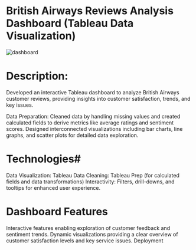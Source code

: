 # British Airways Reviews Analysis Dashboard (Tableau Data Visualization) #
![dashboard](https://github.com/user-attachments/assets/1a1ee448-65bc-45f7-bee4-8075a4934eb6)

# Description: #
Developed an interactive Tableau dashboard to analyze British Airways customer reviews, providing insights into customer satisfaction, trends, and key issues.

Data Preparation:
Cleaned data by handling missing values and created calculated fields to derive metrics like average ratings and sentiment scores.
Designed interconnected visualizations including bar charts, line graphs, and scatter plots for detailed data exploration.

# Technologies#
Data Visualization: Tableau
Data Cleaning: Tableau Prep (for calculated fields and data transformations)
Interactivity: Filters, drill-downs, and tooltips for enhanced user experience.

# Dashboard Features #
Interactive features enabling exploration of customer feedback and sentiment trends.
Dynamic visualizations providing a clear overview of customer satisfaction levels and key service issues.
Deployment

